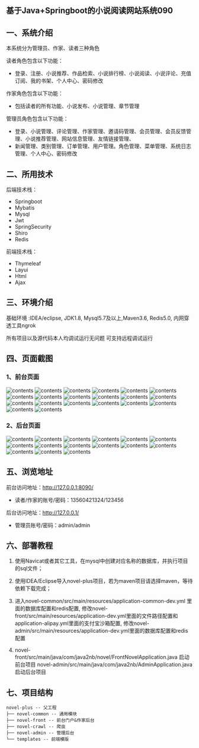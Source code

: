 ## 基于Java+Springboot的小说阅读网站系统090

## 一、系统介绍

本系统分为管理员、作家、读者三种角色

读者角色包含以下功能：
- 登录、注册、小说推荐、作品检索、小说排行榜、小说阅读、小说评论、充值订阅、我的书架、个人中心、密码修改

作家角色包含以下功能：
- 包括读者的所有功能、小说发布、小说管理、章节管理

管理员角色包含以下功能：
- 登录、小说管理、评论管理、作家管理、邀请码管理、会员管理、会员反馈管理、小说推荐管理、网站信息管理、友情链接管理、
- 新闻管理、类别管理、订单管理、用户管理。角色管理、菜单管理、系统日志管理、个人中心、密码修改

## 二、所用技术

后端技术栈：

- Springboot
- Mybatis
- Mysql
- Jwt
- SpringSecurity
- Shiro
- Redis

前端技术栈：

- Thymeleaf
- Layui
- Html
- Ajax

## 三、环境介绍

基础环境 :IDEA/eclipse, JDK1.8, Mysql5.7及以上,Maven3.6, Redis5.0, 内网穿透工具ngrok

所有项目以及源代码本人均调试运行无问题 可支持远程调试运行

## 四、页面截图
### 1、前台页面
![contents](./picture/picture1.png)
![contents](./picture/picture2.png)
![contents](./picture/picture3.png)
![contents](./picture/picture4.png)
![contents](./picture/picture5.png)
![contents](./picture/picture6.png)
![contents](./picture/picture7.png)
![contents](./picture/picture8.png)
![contents](./picture/picture9.png)
![contents](./picture/picture10.png)
![contents](./picture/picture11.png)
![contents](./picture/picture12.png)
![contents](./picture/picture13.png)
![contents](./picture/picture14.png)
![contents](./picture/picture15.png)
![contents](./picture/picture16.png)
![contents](./picture/picture17.png)
![contents](./picture/picture18.png)
![contents](./picture/picture19.png)
![contents](./picture/picture20.png)
### 2、后台页面
![contents](./picture/picture21.png)
![contents](./picture/picture22.png)
![contents](./picture/picture23.png)
![contents](./picture/picture24.png)
![contents](./picture/picture25.png)
![contents](./picture/picture26.png)
![contents](./picture/picture27.png)
![contents](./picture/picture28.png)
![contents](./picture/picture29.png)
![contents](./picture/picture30.png)
![contents](./picture/picture31.png)
![contents](./picture/picture32.png)
![contents](./picture/picture33.png)
![contents](./picture/picture34.png)
![contents](./picture/picture35.png)

## 五、浏览地址
前台访问地址：http://127.0.0.1:8090/
- 读者/作家的账号/密码：13560421324/123456

后台访问地址：http://127.0.0.1/
- 管理员账号/密码：admin/admin

## 六、部署教程

1. 使用Navicat或者其它工具，在mysql中创建对应名称的数据库，并执行项目的sql文件；

2. 使用IDEA/Eclipse导入novel-plus项目，若为maven项目请选择maven，等待依赖下载完成；

3. 进入novel-common/src/main/resources/application-common-dev.yml 里面的数据库配置和redis配置,
   修改novel-front/src/main/resources/application-dev.yml里面的文件路径配置和application-alipay.yml里面的支付宝沙箱配置,
   修改novel-admin/src/main/resources/application-dev.yml里面的数据库配置和redis配置

4. novel-front/src/main/java/com/java2nb/novel/FrontNovelApplication.java 启动前台项目
   novel-admin/src/main/java/com/java2nb/AdminApplication.java启动后台项目

## 七、项目结构

```
novel-plus -- 父工程
├── novel-common -- 通用模块
├── novel-front -- 前台门户&作家后台
├── novel-crawl -- 爬虫
├── novel-admin -- 管理后台
└── templates -- 前端模版
```
